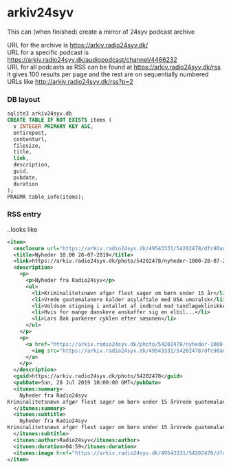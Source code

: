 # arkiv24syv
This can (when finished) create a mirror of 24syv podcast archive

URL for the archive is https://arkiv.radio24syv.dk/  
URL for a specific podcast is https://arkiv.radio24syv.dk/audiopodcast/channel/4466232  
URL for all podcasts as RSS can be found at https://arkiv.radio24syv.dk/rss it gives 100 results per page and the rest are on sequentially numbered URLs like http://arkiv.radio24syv.dk/rss?p=2



### DB layout

```sql
sqlite3 arkiv24syv.db
CREATE TABLE IF NOT EXISTS items (
  x INTEGER PRIMARY KEY ASC,
  entirepost,
  contenturl,
  filesize,
  title,
  link,
  description,
  guid,
  pubdate,
  duration
);
PRAGMA table_info(items);
```

### RSS entry

..looks like
```xml
<item>
  <enclosure url="https://arkiv.radio24syv.dk/49543331/54202478/dfc90ad8eaf93453562ed3961e565a5f/video_medium/nyheder-1000-28-07-2019-video.mp4?source=podcast" type="video/mp4" length="3550177"/>
  <title>Nyheder 10.00 28-07-2019</title>
  <link>https://arkiv.radio24syv.dk/photo/54202478/nyheder-1000-28-07-2019</link>
  <description>
    <p>
      <p>Nyheder fra Radio24syv</p>
      <ul>
        <li>Kriminalitetsnævn afgør flest sager om børn under 15 år</li>
        <li>Vrede guatemalanere kalder asylaftale med USA umoralsk</li>
        <li>Voldsom stigning i antallet af indbrud mod tandlægeklinikker</li>
        <li>Hvis for mange danskere anskaffer sig en elbil...</li>
        <li>Lars Bak parkerer cyklen efter sæsonen</li>
      </ul>
    </p>
    <p>
      <a href="https://arkiv.radio24syv.dk/photo/54202478/nyheder-1000-28-07-2019">
        <img src="https://arkiv.radio24syv.dk/49543331/54202478/dfc90ad8eaf93453562ed3961e565a5f/standard/download-thumbnail.jpg" width="1400" height="1400"/>
      </a>
    </p>
  </description>
  <guid>https://arkiv.radio24syv.dk/photo/54202478</guid>
  <pubDate>Sun, 28 Jul 2019 10:00:00 GMT</pubDate>
  <itunes:summary>
    Nyheder fra Radio24syv
Kriminalitetsnævn afgør flest sager om børn under 15 årVrede guatemalanere kalder asylaftale med USA umoralskVoldsom stigning i antallet af indbrud mod tandlægeklinikkerHvis for mange danskere anskaffer sig en elbil...Lars Bak parkerer cyklen efter sæsonen
  </itunes:summary>
  <itunes:subtitle>
    Nyheder fra Radio24syv
Kriminalitetsnævn afgør flest sager om børn under 15 årVrede guatemalanere kalder asylaftale med USA umoralskVoldsom stigning i antallet af indbrud mod tandlægeklinikkerHvis for mange danskere anskaffer sig en elbil...Lars...
  </itunes:subtitle>
  <itunes:author>Radio24syv</itunes:author>
  <itunes:duration>04:59</itunes:duration>
  <itunes:image href="https://arkiv.radio24syv.dk/49543331/54202478/dfc90ad8eaf93453562ed3961e565a5f/standard/download-thumbnail.jpg/thumbnail.jpg"/>
</item>
```
